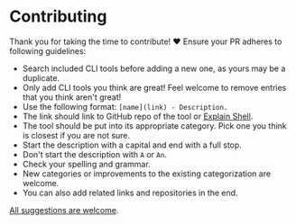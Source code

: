 # Contributing

Thank you for taking the time to contribute! ♥️ Ensure your PR adheres to following guidelines:

- Search included CLI tools before adding a new one, as yours may be a duplicate.
- Only add CLI tools you think are great! Feel welcome to remove entries that you think aren't great!
- Use the following format: `[name](link) - Description.`
- The link should link to GitHub repo of the tool or [Explain Shell](https://www.explainshell.com).
- The tool should be put into its appropriate category. Pick one you think is closest if you are not sure.
- Start the description with a capital and end with a full stop.
- Don't start the description with `A` or `An`.
- Check your spelling and grammar.
- New categories or improvements to the existing categorization are welcome.
- You can also add related links and repositories in the end.

[All suggestions are welcome](../../edit/master/readme.md).
